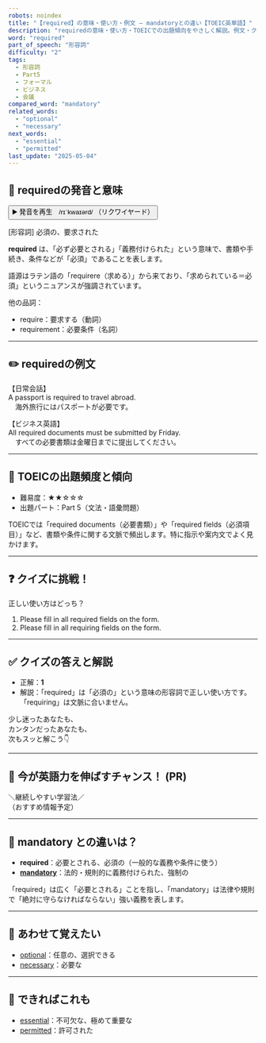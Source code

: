 ```yaml
---
robots: noindex
title: "【required】の意味・使い方・例文 ― mandatoryとの違い【TOEIC英単語】"
description: "requiredの意味・使い方・TOEICでの出題傾向をやさしく解説。例文・クイズ付きでmandatoryとの違いもわかりやすく学べます。"
word: "required"
part_of_speech: "形容詞"
difficulty: "2"
tags:
  - 形容詞
  - Part5
  - フォーマル
  - ビジネス
  - 会議
compared_word: "mandatory"
related_words:
  - "optional"
  - "necessary"
next_words:
  - "essential"
  - "permitted"
last_update: "2025-05-04"
---
```


## 🔰 requiredの発音と意味

<button class="play-audio" onclick="playTTS('required')">
  <span class="play-audio-main">
    ▶️ 発音を再生　/rɪˈkwaɪərd/
  </span>
  <span class="play-audio-sub">
    （リクワイヤード）
  </span>
</button>

[形容詞] 必須の、要求された

**required** は、「必ず必要とされる」「義務付けられた」という意味で、書類や手続き、条件などが「必須」であることを表します。

語源はラテン語の「requirere（求める）」から来ており、「求められている＝必須」というニュアンスが強調されています。

他の品詞：  
- require：要求する（動詞）
- requirement：必要条件（名詞）

---

## ✏️ requiredの例文

【日常会話】  
A passport is required to travel abroad.  
　海外旅行にはパスポートが必要です。

【ビジネス英語】  
All required documents must be submitted by Friday.  
　すべての必要書類は金曜日までに提出してください。

---

## 🎯 TOEICの出題頻度と傾向

- 難易度：★★☆☆☆
- 出題パート：Part 5（文法・語彙問題）

TOEICでは「required documents（必要書類）」や「required fields（必須項目）」など、書類や条件に関する文脈で頻出します。特に指示や案内文でよく見かけます。

---

## ❓ クイズに挑戦！

正しい使い方はどっち？

1. Please fill in all required fields on the form.  
2. Please fill in all requiring fields on the form.

---

## ✅ クイズの答えと解説

- 正解：**1**
- 解説：「required」は「必須の」という意味の形容詞で正しい使い方です。「requiring」は文脈に合いません。

少し迷ったあなたも、  
カンタンだったあなたも、  
次もスッと解こう👇️

---

## 🚀 今が英語力を伸ばすチャンス！ (PR)

<div class="info-center">
＼継続しやすい学習法／<br>  
（おすすめ情報予定）
</div>

---

## 🤔  mandatory との違いは？

- **required**：必要とされる、必須の（一般的な義務や条件に使う）
- **[mandatory](/mandatory)**：法的・規則的に義務付けられた、強制の

「required」は広く「必要とされる」ことを指し、「mandatory」は法律や規則で「絶対に守らなければならない」強い義務を表します。

---

## 🧩 あわせて覚えたい

- [optional](/optional)：任意の、選択できる
- [necessary](/necessary)：必要な

---

## 📖 できればこれも

- [essential](/essential)：不可欠な、極めて重要な
- [permitted](/permitted)：許可された

<!-- cvid: aid27_bid09 -->

